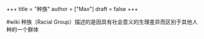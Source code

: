 +++
title = "种族"
author = ["Max"]
draft = false
+++

\#wiki
种族（Racial Group）描述的是因具有社会意义的生理差异而区别于其他人种的一个群体
